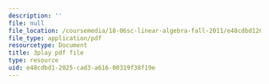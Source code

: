 ```yaml
---
description: ''
file: null
file_location: /coursemedia/18-06sc-linear-algebra-fall-2011/e48cdbd12025cad3a61600319f38f19e_3cMyj8EKFGo.pdf
file_type: application/pdf
resourcetype: Document
title: 3play pdf file
type: resource
uid: e48cdbd1-2025-cad3-a616-00319f38f19e
---
```

